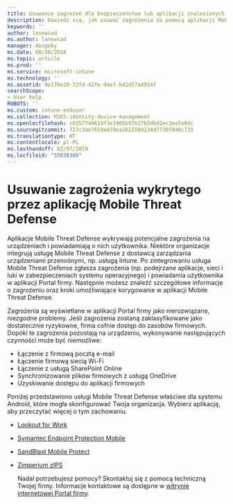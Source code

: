 ```yaml
---
title: Usuwanie zagrożeń dla bezpieczeństwa lub aplikacji znalezionych przez aplikacje Mobile Threat Defense na urządzeniach z systemem Android
description: Dowiedz się, jak usuwać zagrożenia za pomocą aplikacji Mobile Threat Defense dla urządzeń z systemem Android.
keywords: ''
author: lenewsad
ms.author: lanewsad
manager: dougeby
ms.date: 08/28/2018
ms.topic: article
ms.prod: ''
ms.service: microsoft-intune
ms.technology: ''
ms.assetid: 9e176e10-72fd-42fe-94ef-b41d57a4914f
searchScope:
- User help
ROBOTS: ''
ms.custom: intune-enduser
ms.collection: M365-identity-device-management
ms.openlocfilehash: c0357744619f3e1905b97b27b5dbd2ec3ea5e0dc
ms.sourcegitcommit: 727c3ae7659ad79ea162250d234d7730f840c731
ms.translationtype: HT
ms.contentlocale: pl-PL
ms.lasthandoff: 02/07/2019
ms.locfileid: "55838380"
---
```

# <a name="resolve-a-threat-found-by-a-mobile-threat-defense-app"></a>Usuwanie zagrożenia wykrytego przez aplikację Mobile Threat Defense

Aplikacje Mobile Threat Defense wykrywają potencjalne zagrożenia na urządzeniach i powiadamiają o nich użytkownika. Niektóre organizacje integrują usługę Mobile Threat Defense z dostawcą zarządzania urządzeniami przenośnymi, np. usługą Intune. Po zintegrowaniu usługa Mobile Threat Defense zgłasza zagrożenia (np. podejrzane aplikacje, sieci i luki w zabezpieczeniach systemu operacyjnego) i powiadamia użytkownika w aplikacji Portal firmy. Następnie możesz znaleźć szczegółowe informacje o zagrożeniu oraz kroki umożliwiające korygowanie w aplikacji Mobile Threat Defense.

Zagrożenia są wyświetlane w aplikacji Portal firmy jako nierozwiązane, niezgodne problemy. Jeśli zagrożenia zostaną zaklasyfikowane jako dostatecznie ryzykowne, firma cofnie dostęp do zasobów firmowych. Dopóki te zagrożenia pozostają na urządzeniu, wykonywanie następujących czynności może być niemożliwe:  

* Łączenie z firmową pocztą e-mail
* Łączenie firmową siecią Wi-Fi
* Łączenie z usługą SharePoint Online
* Synchronizowanie plików firmowych z usługą OneDrive
* Uzyskiwanie dostępu do aplikacji firmowych

Poniżej przedstawiono usługi Mobile Threat Defense właściwe dla systemu Android, które mogła skonfigurować Twoja organizacja. Wybierz aplikację, aby przeczytać więcej o tym zachowaniu.  

* [Lookout for Work](you-need-to-resolve-a-threat-found-by-lookout-for-work-android.md)
* [Symantec Endpoint Protection Mobile](you-need-to-resolve-a-threat-found-by-skycure-android.md)
* [SandBlast Mobile Protect](you-need-to-resolve-a-threat-found-by-checkpoint-android.md)
* [Zimperium zIPS](you-need-to-resolve-a-threat-found-by-zips-android.md)  

  Nadal potrzebujesz pomocy? Skontaktuj się z pomocą techniczną Twojej firmy. Informacje kontaktowe są dostępne w [witrynie internetowej Portal firmy](https://go.microsoft.com/fwlink/?linkid=2010980).  


